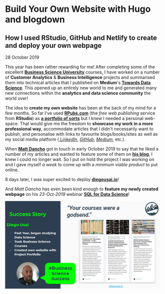 # Build Your Own Website with Hugo and blogdown
## How I used RStudio, GitHub and Netlify to create and deploy your own webpage

28 October 2019

This year has been rather rewarding for me! After completing some of the excellent [__Business Science University__](https://university.business-science.io/) courses, I have worked on a number of __Customer Analytics__ & __Business Intelligence__ projects and summarised them into technical articles that I published on __Medium__'s [__Towards Data Science__](https://towardsdatascience.com/@diegousaiuk). This opened up an entirely new world to me and generated many new connections within the __analytics and data science community__ the world over! 

The idea to __create my own website__ has been at the back of my mind for a few months. So far I've used [__RPubs.com__](https://rpubs.com/) (the _free web publishing_ service from __RStudio__) as [__a portfolio of sorts__](https://rpubs.com/diegousai) but I knew I needed a personal web-space. That would give me the freedom to __showcase my work in a more professional way__, accommodate articles that I didn't necessarily want to publish, and personalise with links to favourite blogs/books/sites as well as my social media platform ([ _LinkedIn_](https://www.linkedin.com/in/diegousaiuk), [ _GitHub_](https://github.com/DiegoUsaiUK), [ _Medium_](https://medium.com/@diegousaiuk), etc.).

When [__Matt Dancho__](https://www.linkedin.com/in/mattdancho) got in touch in early October 2019 to say that he liked a number of my articles and wanted to feature some of them on [__his blog__](https://www.business-science.io/blog/index.html), I knew I could no longer wait. So I put on hold the project I was working on and I gave myself _a week_ to come up with a _minimum viable product_ to put online.

8 days later, I was super excited to deploy [__diegousai.io__](https://diegousai.io/)!

And _Matt Dancho_ has even been kind enough to __feature my newly created webpage__ on his _23-Oct-2019_ webinar [__SQL for Data Science__](https://github.com/business-science/presentations/tree/master/2019_10_23_lab_21_SQL_for_Data_Science)!

![learninglab](https://github.com/DiegoUsaiUK/build-your-website-with-hugo-and-blogdown/blob/master/img/0_learninglab.jpg)
